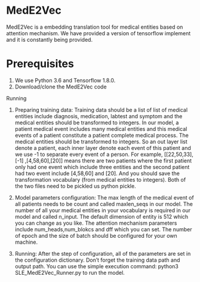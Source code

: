 # MedE2Vec
MedE2Vec is a embedding translation tool for medical entities based on attention mechanism. We have provided a version of tensorflow implement and it is constantly being provided.

# Prerequisites
1.	We use Python 3.6 and Tensorflow 1.8.0. 
2.	Download/clone the MedE2Vec code

Running
1.	Preparing training data:
  Training data should be a list of list of medical entities include diagnosis, medication, labtest and symptom and the medical entities should be transformed to integers. In our model, a patient medical event includes many medical entities and this medical events of a patient constitute a patient complete medical process. The medical entities should be transformed to integers. So an out layer list denote a patient, each inner layer denote each event of this patient and we use -1 to separate every event of a person. For example,  [[22,50,33], [-1] ,[4,58,60],[20]] means there are two patients where the first patient only had one event which include three entities and the second patient had two event include [4,58,60] and [20]. And you should save the transformation vocabulary (from medical entities to integers). Both of the two files need to be pickled us python pickle.

2.	Model parameters configuration:
   The max length of the medical event of all patients needs to be count and called maxlen_seqs in our model. The number of all your medical entities in your vocabulary is required in our model and called n_input. The default dimension of entity is 512 which you can change as you like. The attention mechanism parameters include num_heads,num_blokcs and dff which you can set. The number of epoch and the size of batch should be configured for your own machine.

3.	Running:
      After the step of configuration, all of the parameters are set in the configuration dictionary. Don’t forget the training data path and output path. You can use the simple execution command: python3 SLE_MedE2Vec_Runner.py to run the model.
